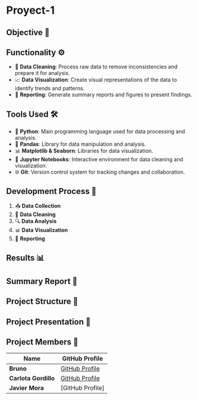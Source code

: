 # Proyect-1

## Objective 🎯


## Functionality ⚙️

- 🧹 **Data Cleaning**: Process raw data to remove inconsistencies and prepare it for analysis.
- 📈 **Data Visualization**: Create visual representations of the data to identify trends and patterns.
- 📝 **Reporting**: Generate summary reports and figures to present findings.

## Tools Used 🛠️

- 🐍 **Python**: Main programming language used for data processing and analysis.
- 🐼 **Pandas**: Library for data manipulation and analysis.
- 📊 **Matplotlib & Seaborn**: Libraries for data visualization.
- 📓 **Jupyter Notebooks**: Interactive environment for data cleaning and visualization.
- 🌐 **Git**: Version control system for tracking changes and collaboration.

## Development Process 🚀

1. 📥 **Data Collection**
2. 🧹 **Data Cleaning**
3. 🔍 **Data Analysis**
4. 📊 **Data Visualization**
5. 📝 **Reporting**

## Results 📊



## Summary Report 📄



## Project Structure 📁



## Project Presentation 🎤



## Project Members 👥

| Name       | GitHub Profile                           |
|------------|------------------------------------------|
| **Bruno** | [GitHub Profile](https://github.com/member1) |
| **Carlota Gordillo** | [GitHub Profile](https://github.com/carlotagordillo2) |
| **Javier Mora** | [GitHub Profile] |
